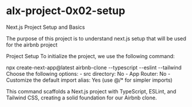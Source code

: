 # alx-project-0x02-setup
Next.js Project Setup and Basics

The purpose of this project is to understand next.js setup that will be used for the airbnb project

Project Setup
To initialize the project, we use the following command:

npx create-next-app@latest airbnb-clone --typescript --eslint --tailwind
Choose the following options: - src directory: No
                             - App Router: No 
                             - Customize the default import alias: Yes (use @/* for simpler imports)

This command scaffolds a Next.js project with TypeScript, ESLint, and Tailwind CSS, creating a solid foundation for our Airbnb clone.

